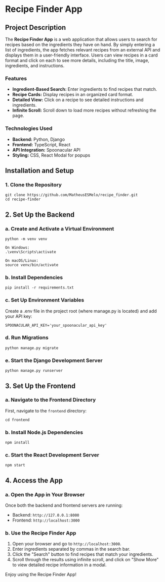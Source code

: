 # Recipe Finder App

## Project Description

The **Recipe Finder App** is a web application that allows users to search for recipes based on the ingredients they have on hand. By simply entering a list of ingredients, the app fetches relevant recipes from an external API and displays them in a user-friendly interface. Users can view recipes in a card format and click on each to see more details, including the title, image, ingredients, and instructions.

### Features

- **Ingredient-Based Search:** Enter ingredients to find recipes that match.
- **Recipe Cards:** Display recipes in an organized card format.
- **Detailed View:** Click on a recipe to see detailed instructions and ingredients.
- **Infinite Scroll:** Scroll down to load more recipes without refreshing the page.

### Technologies Used

- **Backend:** Python, Django
- **Frontend:** TypeScript, React
- **API Integration:** Spoonacular API
- **Styling:** CSS, React Modal for popups

## Installation and Setup

### 1. Clone the Repository

```
git clone https://github.com/MatheusESMelo/recipe_finder.git
cd recipe-finder
```

## 2. Set Up the Backend

### a. Create and Activate a Virtual Environment

```
python -m venv venv

On Windows:
.\venv\Scripts\activate

On macOS/Linux:
source venv/bin/activate
```

### b. Install Dependencies

```
pip install -r requirements.txt
```

### c. Set Up Environment Variables

Create a .env file in the project root (where manage.py is located) and add your API key:

```
SPOONACULAR_API_KEY='your_spoonacular_api_key'
```

### d. Run Migrations

```
python manage.py migrate
```

### e. Start the Django Development Server

```
python manage.py runserver
```

## 3. Set Up the Frontend

### a. Navigate to the Frontend Directory

First, navigate to the `frontend` directory:

```
cd frontend
```

### b. Install Node.js Dependencies

```
npm install
```

### c. Start the React Development Server

```
npm start
```

## 4. Access the App

### a. Open the App in Your Browser

Once both the backend and frontend servers are running:

- Backend: `http://127.0.0.1:8000`
- Frontend: `http://localhost:3000`

### b. Use the Recipe Finder App

1. Open your browser and go to `http://localhost:3000`.
2. Enter ingredients separated by commas in the search bar.
3. Click the "Search" button to find recipes that match your ingredients.
4. Scroll through the results using infinite scroll, and click on "Show More" to view detailed recipe information in a modal.

Enjoy using the Recipe Finder App!
